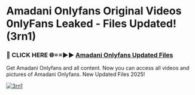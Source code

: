 # Amadani Onlyfans Original Videos 0nlyFans Leaked - Files Updated! (3rn1)

<h3>🔴 CLICK HERE 🌐==►► <a href="https://tinyurl.com/2wckxsce" rel="nofollow">Amadani Onlyfans Updated Files</a></h3>

Get Amadani Onlyfans and all content. Now you can access all videos and pictures of Amadani Onlyfans. New Updated Files 2025!

[![3rn1](https://i.imgur.com/AFduVYN.gif)](https://tinyurl.com/2wckxsce)

